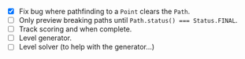 - [x] Fix bug where pathfinding to a `Point` clears the `Path`.
- [ ] Only preview breaking paths until `Path.status() === Status.FINAL`.
- [ ] Track scoring and when complete.
- [ ] Level generator.
- [ ] Level solver (to help with the generator...)
